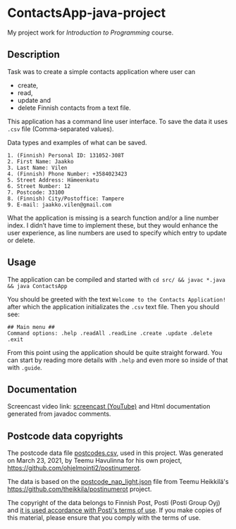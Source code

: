 
# ContactsApp-java-project
My project work for *Introduction to Programming* course.

## Description
Task was to create a simple contacts application where user can
* create,
* read,
* update and
* delete Finnish contacts from a text file.

This application has a command line user interface. To save the data it uses `.csv` file (Comma-separated values).

Data types and examples of what can be saved.

    1. (Finnish) Personal ID: 131052-308T
    2. First Name: Jaakko
    3. Last Name: Vilen
    4. (Finnish) Phone Number: +3584023423
    5. Street Address: Hämeenkatu
    6. Street Number: 12
    7. Postcode: 33100
    8. (Finnish) City/Postoffice: Tampere
    9. E-mail: jaakko.vilen@gmail.com

What the application is missing is a search function and/or a line number index. I didn’t have time to implement these, but they would enhance the user experience, as line numbers are used to specify which entry to update or delete.

## Usage
The application can be compiled and started with `cd src/ && javac *.java && java ContactsApp`

You should be greeted with the text `Welcome to the Contacts Application!` after which the application initializates the `.csv` text file. Then you should see:
```
## Main menu ##
Command options: .help .readAll .readLine .create .update .delete .exit
```
From this point using the application should be quite straight forward. You can start by reading more details with `.help` and even more so inside of that with `.guide`.

## Documentation
Screencast video link: [screencast (YouTube)]([https://youtu.be/hzrnlTcgvg4])
and Html documentation generated from javadoc comments.

## Postcode data copyrights
The postcode data file [postcodes.csv](https://github.com/TimeForNano/java-project/blob/main/src/postcodes.csv), used in this project. Was generated on March 23, 2021, by Teemu Havulinna for his own project, https://github.com/ohjelmointi2/postinumerot.

The data is based on the [postcode_nap_light.json](https://github.com/theikkila/postinumerot/blob/master/postcode_map_light.json) file from Teemu Heikkilä's https://github.com/theikkila/postinumerot project.

The copyright of the data belongs to Finnish Post, Posti (Posti Group Oyj) and [it is used accordance with Posti's terms of use](https://www.posti.fi/fi/yrityksille/asiakastuki/postinumerotiedostot). If you make copies of this material, please ensure that you comply with the terms of use.
